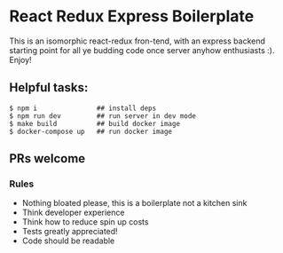 # React Redux Express Boilerplate

This is an isomorphic react-redux fron-tend, with an express backend starting point for all ye budding code once server anyhow enthusiasts :). Enjoy!

## Helpful tasks:

```
$ npm i               ## install deps
$ npm run dev         ## run server in dev mode
$ make build          ## build docker image
$ docker-compose up   ## run docker image
```

## PRs welcome

### Rules

* Nothing bloated please, this is a boilerplate not a kitchen sink
* Think developer experience
* Think how to reduce spin up costs
* Tests greatly appreciated!
* Code should be readable
